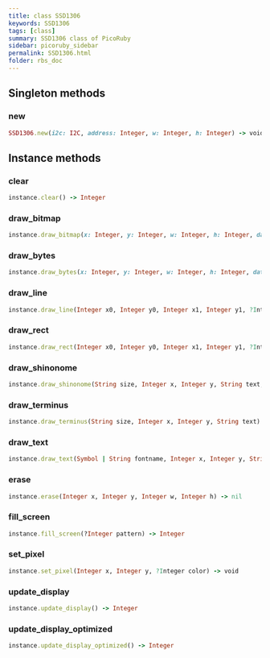 ```yaml
---
title: class SSD1306
keywords: SSD1306
tags: [class]
summary: SSD1306 class of PicoRuby
sidebar: picoruby_sidebar
permalink: SSD1306.html
folder: rbs_doc
---
```

## Singleton methods
### new

```ruby
SSD1306.new(i2c: I2C, address: Integer, w: Integer, h: Integer) -> void
```
## Instance methods
### clear

```ruby
instance.clear() -> Integer
```
### draw_bitmap

```ruby
instance.draw_bitmap(x: Integer, y: Integer, w: Integer, h: Integer, data: Array[Integer]) -> nil
```
### draw_bytes

```ruby
instance.draw_bytes(x: Integer, y: Integer, w: Integer, h: Integer, data: String) -> nil
```
### draw_line

```ruby
instance.draw_line(Integer x0, Integer y0, Integer x1, Integer y1, ?Integer color) -> nil
```
### draw_rect

```ruby
instance.draw_rect(Integer x0, Integer y0, Integer x1, Integer y1, ?Integer color, ?bool fill) -> nil
```
### draw_shinonome

```ruby
instance.draw_shinonome(String size, Integer x, Integer y, String text, ?Integer scale) -> nil
```
### draw_terminus

```ruby
instance.draw_terminus(String size, Integer x, Integer y, String text) -> nil
```
### draw_text

```ruby
instance.draw_text(Symbol | String fontname, Integer x, Integer y, String text, ?Integer scale) -> nil
```
### erase

```ruby
instance.erase(Integer x, Integer y, Integer w, Integer h) -> nil
```
### fill_screen

```ruby
instance.fill_screen(?Integer pattern) -> Integer
```
### set_pixel

```ruby
instance.set_pixel(Integer x, Integer y, ?Integer color) -> void
```
### update_display

```ruby
instance.update_display() -> Integer
```
### update_display_optimized

```ruby
instance.update_display_optimized() -> Integer
```
